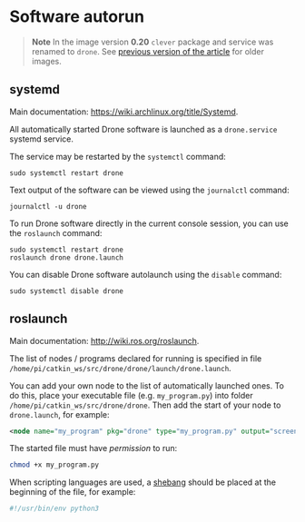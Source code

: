 Software autorun
===

> **Note** In the image version **0.20** `clever` package and service was renamed to `drone`. See [previous version of the article](https://github.com/CopterExpress/clover/blob/v0.19/docs/en/autolaunch.md) for older images.

systemd
---

Main documentation: https://wiki.archlinux.org/title/Systemd.

All automatically started Drone software is launched as a `drone.service` systemd service.

The service may be restarted by the `systemctl` command:

```(bash)
sudo systemctl restart drone
```

Text output of the software can be viewed using the `journalctl` command:

```(bash)
journalctl -u drone
```

To run Drone software directly in the current console session, you can use the `roslaunch` command:

```(bash)
sudo systemctl restart drone
roslaunch drone drone.launch
```

You can disable Drone software autolaunch using the `disable` command:

```(bash)
sudo systemctl disable drone
```

roslaunch
---

Main documentation: http://wiki.ros.org/roslaunch.

The list of nodes / programs declared for running is specified in file `/home/pi/catkin_ws/src/drone/drone/launch/drone.launch`.

You can add your own node to the list of automatically launched ones. To do this, place your executable file (e.g. `my_program.py`) into folder `/home/pi/catkin_ws/src/drone/drone`. Then add the start of your node to `drone.launch`, for example:

```xml
<node name="my_program" pkg="drone" type="my_program.py" output="screen"/>
```

The started file must have *permission* to run:

```bash
chmod +x my_program.py
```

When scripting languages are used, a <a href="https://en.wikipedia.org/wiki/Shebang_(Unix)">shebang</a> should be placed at the beginning of the file, for example:

```bash
#!/usr/bin/env python3
```
